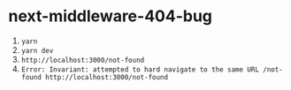 # next-middleware-404-bug

1. `yarn`
2. `yarn dev`
3. `http://localhost:3000/not-found`
4. `Error: Invariant: attempted to hard navigate to the same URL /not-found http://localhost:3000/not-found`
